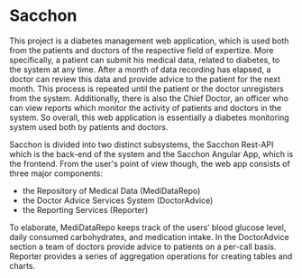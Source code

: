 # Sacchon
This project is a diabetes management web application, which is used both from the patients and doctors of the respective field of expertize. More specifically, 
a patient can submit his medical data, related to diabetes, to the system at any time. After a month of data recording has elapsed, a doctor can review this data and provide
advice to the patient for the next month. This process is repeated until the patient or the doctor unregisters from the system. Additionally, there is also the Chief Doctor, 
an officer who can view reports which monitor the activity of patients and doctors in the system. So overall, this web application is essentially a diabetes monitoring system 
used both by patients and doctors.

Sacchon is divided into two distinct subsystems, the Sacchon Rest-API which is the back-end of the system and the Sacchon Angular App, which is the frontend. From the user's 
point of view though, the web app consists of three major components: 
* the Repository of Medical Data (MediDataRepo)
* the Doctor Advice Services System (DoctorAdvice)
* the Reporting Services (Reporter)

To elaborate, MediDataRepo keeps track of the users’ blood glucose level, daily consumed carbohydrates, and medication intake. In the DoctorAdvice section a team of doctors 
provide advice to patients on a per-call basis. Reporter provides a series of aggregation operations for creating tables and charts.
